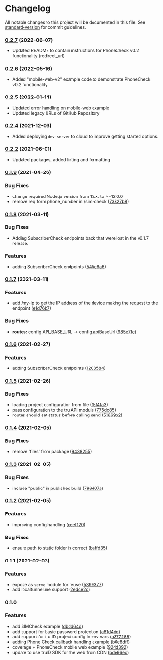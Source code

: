 # Changelog

All notable changes to this project will be documented in this file. See [standard-version](https://github.com/conventional-changelog/standard-version) for commit guidelines.

### [0.2.7](https://github.com/tru-ID/dev-server/compare/v0.2.1...v0.2.7) (2022-06-07)

- Updated README to contain instructions for PhoneCheck v0.2 functionality (redirect_url)

### [0.2.6](https://github.com/tru-ID/dev-server/compare/v0.2.1...v0.2.6) (2022-05-16)

- Added "mobile-web-v2" example code to demonstrate PhoneCheck v0.2 functionality

### [0.2.5](https://github.com/tru-ID/dev-server/compare/v0.2.4...v0.2.5) (2022-01-14)

- Updated error handling on mobile-web example
- Updated legacy URLs of GitHub Repository

### [0.2.4](https://github.com/tru-ID/dev-server/compare/v0.2.3...v0.2.4) (2021-12-03)

- Added deploying `dev-server` to cloud to improve getting started options.

### [0.2.2](https://github.com/tru-ID/dev-server/compare/v0.2.1...v0.2.2) (2021-06-01)

- Updated packages, added linting and formatting

### [0.1.9](https://github.com/tru-ID/dev-server/compare/v0.1.8...v0.1.9) (2021-04-26)

### Bug Fixes

- change required Node.js version from 15.x. to >=12.0.0
- remove req.form.phone_number in /sim-check ([73827b8](https://github.com/tru-ID/dev-server/commit/73827b85721ad7c1650e8a1ac2191b56a24ee36a))

### [0.1.8](https://github.com/tru-ID/dev-server/compare/v0.1.7...v0.1.8) (2021-03-11)

### Bug Fixes

- Adding SubscriberCheck endpoints back that were lost in the v0.1.7 release.

### Features

- adding SubscriberCheck endpoints ([545c6a6](https://github.com/tru-ID/dev-server/commit/545c6a670e4c4147b7c34f06c2ddbe0cf34bff1d))

### [0.1.7](https://github.com/tru-ID/dev-server/compare/v0.1.6...v0.1.7) (2021-03-11)

### Features

- add /my-ip to get the IP address of the device making the request to the endpoint ([e1d76b7](https://github.com/tru-ID/dev-server/commit/e1d76b761a5da6028777cc534363d57a0fa90d01))

### Bug Fixes

- **routes:** config.API_BASE_URL -> config.apiBaseUrl ([985e7fc](https://github.com/tru-ID/dev-server/commit/985e7fccd5fb99aed7e6cf4dcea87f9859912ef1))

### [0.1.6](https://github.com/tru-ID/dev-server/compare/v0.1.5...v0.1.6) (2021-02-27)

### Features

- adding SubscriberCheck endpoints ([1203584](https://github.com/tru-ID/dev-server/commit/1203584f836f48f53e36755aefb84abe665705fb))

### [0.1.5](https://github.com/tru-ID/dev-server/compare/v0.1.4...v0.1.5) (2021-02-26)

### Bug Fixes

- loading project configuration from file ([15f4fa3](https://github.com/tru-ID/dev-server/commit/15f4fa3d6da37ebc012b1227e88d6df2a751c499))
- pass configuration to the tru API module ([775dc85](https://github.com/tru-ID/dev-server/commit/775dc85e4f750cf1f0297e884bc988db03a58212))
- routes should set status before calling send ([51669b2](https://github.com/tru-ID/dev-server/commit/51669b21dc5c1eba089852c2dcb23d25e5d1e314))

### [0.1.4](https://github.com/tru-ID/dev-server/compare/v0.1.3...v0.1.4) (2021-02-05)

### Bug Fixes

- remove 'files' from package ([9438255](https://github.com/tru-ID/dev-server/commit/943825553a4a78d40bf4c78af4be2c052d3d1a14))

### [0.1.3](https://github.com/tru-ID/dev-server/compare/v0.1.2...v0.1.3) (2021-02-05)

### Bug Fixes

- include "public" in published build ([796d07a](https://github.com/tru-ID/dev-server/commit/796d07a379ecd35a1f4a134ad112bdd5d99c64a6))

### [0.1.2](https://github.com/tru-ID/dev-server/compare/v0.1.1...v0.1.2) (2021-02-05)

### Features

- improving config handling ([ceef120](https://github.com/tru-ID/dev-server/commit/ceef120652e31b8287d43de368bb7611677c4f3c))

### Bug Fixes

- ensure path to static folder is correct ([baffd35](https://github.com/tru-ID/dev-server/commit/baffd3515a235f9f103d2557af6e5fc115d50e20))

### 0.1.1 (2021-02-03)

### Features

- expose as `serve` module for reuse ([5399377](https://github.com/tru-ID/dev-server/commit/53993771092a379c478e0dea42bf40cd5902f593))
- add localtunnel.me support ([2edce2c](https://github.com/tru-ID/dev-server/commit/2edce2c5a77719c5ebb2c1184cdeb8f8aa2afc8b))

### 0.1.0

### Features

- add SIMCheck example ([dbdd64d](https://github.com/tru-ID/dev-server/commit/dbdd64d14d46ee1104df652769179ecf7c3bba27))
- add support for basic password protection ([a81d4dd](https://github.com/tru-ID/dev-server/commit/a81d4ddbc5fb42deb56ac2d23dd5abc26c22129a))
- add support for tru.ID project config in env vars ([a377288](https://github.com/tru-ID/dev-server/commit/a3772888b3ecbb1327d32abee287855be0b56579))
- adding Phone Check callback handling example ([b6e8dff](https://github.com/tru-ID/dev-server/commit/b6e8dffe91943d358425f9bbadde049222349cb0))
- coverage + PhoneCheck mobile web example ([924d392](https://github.com/tru-ID/dev-server/commit/924d39290225ce6f496d244a52c498d7948946c0))
- update to use truID SDK for the web from CDN ([bde96ec](https://github.com/tru-ID/dev-server/commit/bde96ec720583e92c8dc8c4a7f7239154e00bcac))
